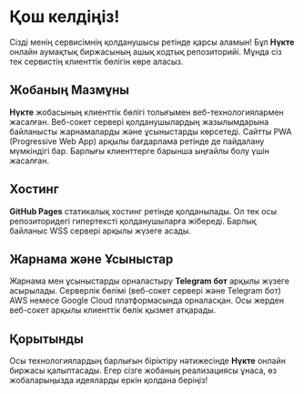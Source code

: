 # Қош келдіңіз!

Сізді менің сервисімнің қолданушысы ретінде қарсы аламын! Бұл **Нүкте** онлайн аумақтық биржасының ашық кодтық репозиторийі. Мұнда сіз тек сервистің клиенттік бөлігін көре аласыз.

## Жобаның Мазмұны

**Нүкте** жобасының клиенттік бөлігі толығымен веб-технологиялармен жасалған. Веб-сокет сервері қолданушылардың жазылымдарына байланысты жарнамаларды және ұсыныстарды көрсетеді. Сайтты PWA (Progressive Web App) арқылы бағдарлама ретінде де пайдалану мүмкіндігі бар. Барлығы клиенттерге барынша ыңғайлы болу үшін жасалған.

## Хостинг

**GitHub Pages** статикалық хостинг ретінде қолданылады. Ол тек осы репозиторидегі гипертексті қолданушыларға жібереді. Барлық байланыс WSS сервері арқылы жүзеге асады.

## Жарнама және Ұсыныстар

Жарнама мен ұсыныстарды орналастыру **Telegram бот** арқылы жүзеге асырылады. Серверлік бөлімі (веб-сокет сервері және Telegram бот) AWS немесе Google Cloud платформасында орналасқан. Осы жерден веб-сокет арқылы клиенттік бөлік қызмет атқарады.

## Қорытынды

Осы технологиялардың барлығын біріктіру нәтижесінде **Нүкте** онлайн биржасы қалыптасады. Егер сізге жобаның реализациясы ұнаса, өз жобаларыңызда идеяларды еркін қолдана беріңіз!

